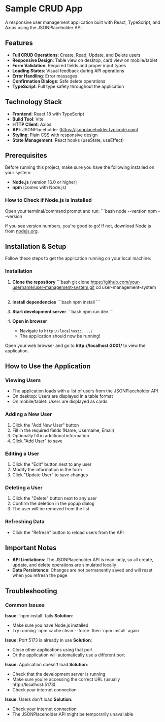 # Sample CRUD App

A responsive user management application built with React, TypeScript, and Axios using the JSONPlaceholder API.

## Features

- **Full CRUD Operations**: Create, Read, Update, and Delete users
- **Responsive Design**: Table view on desktop, card view on mobile/tablet
- **Form Validation**: Required fields and proper input types
- **Loading States**: Visual feedback during API operations
- **Error Handling**: Error messages
- **Confirmation Dialogs**: Safe delete operations
- **TypeScript**: Full type safety throughout the application

## Technology Stack

- **Frontend**: React 18 with TypeScript
- **Build Tool**: Vite
- **HTTP Client**: Axios
- **API**: JSONPlaceholder (https://jsonplaceholder.typicode.com)
- **Styling**: Plain CSS with responsive design
- **State Management**: React hooks (useState, useEffect)

## Prerequisites

Before running this project, make sure you have the following installed on your system:

- **Node.js** (version 16.0 or higher)
- **npm** (comes with Node.js)

### How to Check if Node.js is Installed

Open your terminal/command prompt and run:
\`\`\`bash
node --version
npm --version

If you see version numbers, you're good to go! If not, download Node.js from [nodejs.org](https://nodejs.org/).

## Installation & Setup

Follow these steps to get the application running on your local machine:

### Installation

1. **Clone the repository**
   \`\`\`bash
   git clone https://github.com/your-username/user-management-system.git
   cd user-management-system
   \`\`\`

2. **Install dependencies**
   \`\`\`bash
   npm install
   \`\`\`

3. **Start development server**
   \`\`\`bash
   npm run dev
   \`\`\`

4. **Open in browser**
   - Navigate to `http://localhost:..../`
   - The application should now be running!

Open your web browser and go to **http://localhost:3001/** to view the application.

## How to Use the Application

### Viewing Users

- The application loads with a list of users from the JSONPlaceholder API
- On desktop: Users are displayed in a table format
- On mobile/tablet: Users are displayed as cards

### Adding a New User

1. Click the "Add New User" button
2. Fill in the required fields (Name, Username, Email)
3. Optionally fill in additional information
4. Click "Add User" to save

### Editing a User

1. Click the "Edit" button next to any user
2. Modify the information in the form
3. Click "Update User" to save changes

### Deleting a User

1. Click the "Delete" button next to any user
2. Confirm the deletion in the popup dialog
3. The user will be removed from the list

### Refreshing Data

- Click the "Refresh" button to reload users from the API

## Important Notes

- **API Limitations**: The JSONPlaceholder API is read-only, so all create, update, and delete operations are simulated locally
- **Data Persistence**: Changes are not permanently saved and will reset when you refresh the page

## Troubleshooting

### Common Issues

**Issue**: \`npm install\` fails
**Solution**:

- Make sure you have Node.js installed
- Try running \`npm cache clean --force\` then \`npm install\` again

**Issue**: Port 5173 is already in use
**Solution**:

- Close other applications using that port
- Or the application will automatically use a different port

**Issue**: Application doesn't load
**Solution**:

- Check that the development server is running
- Make sure you're accessing the correct URL (usually http://localhost:5173)
- Check your internet connection

**Issue**: Users don't load
**Solution**:

- Check your internet connection
- The JSONPlaceholder API might be temporarily unavailable
